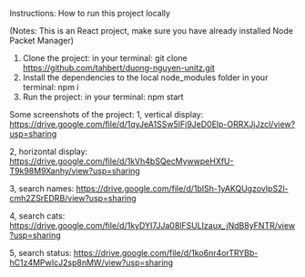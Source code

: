 Instructions: How to run this project locally

(Notes: This is an React project, make sure you have already installed Node Packet Manager)

1. Clone the project: 
in your terminal: git clone https://github.com/tahbert/duong-nguyen-unitz.git
3. Install the dependencies to the local node_modules folder
in your terminal: npm i
2. Run the project: 
in your terminal: npm start

Some screenshots of the project: 
1, vertical display: 
https://drive.google.com/file/d/1qyJeA1SSw5IFj9JeD0Elp-ORRXJjJzcl/view?usp=sharing

2, horizontal display: 
https://drive.google.com/file/d/1kVh4bSQecMywwpeHXfU-T9k98M9Xanhy/view?usp=sharing

3, search names: 
https://drive.google.com/file/d/1bISh-1yAKQUgzovIpS2l-cmh2ZSrEDRB/view?usp=sharing

4, search cats: 
https://drive.google.com/file/d/1kyDYI7JJa08lFSULIzaux_jNdB8yFNTR/view?usp=sharing

5, search status: 
https://drive.google.com/file/d/1ko6nr4orTRYBb-hC1z4MPwIcJ2sp8nMW/view?usp=sharing
